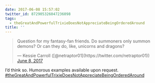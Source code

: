 ```yaml
---
date: 2017-06-08 15:57:02
twitter_id: 872905326047236098
tags:
  - theGreatAndPowerfulTrixieDoesNotAppreciateBeingOrderedAround
title: ''
---
```


<blockquote class="twitter-tweet"><p lang="en" dir="ltr">Question for my fantasy-fan friends. Do summoners only summon demons? Or can they do, like, unicorns and dragons?</p>&mdash; Kessie Carroll ([@netraptor01](https://twitter.com/netraptor01)) <a href="https://twitter.com/netraptor01/status/872891438001991680?ref_src=twsrc%5Etfw">June 8, 2017</a></blockquote>
<script async src="https://platform.twitter.com/widgets.js" charset="utf-8"></script>

I’d think so. Humorous examples available upon request. [#theGreatAndPowerfulTrixieDoesNotAppreciateBeingOrderedAround](https://twitter.com/hashtag/theGreatAndPowerfulTrixieDoesNotAppreciateBeingOrderedAround)
